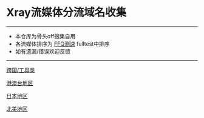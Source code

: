 # Xray流媒体分流域名收集
----
- 本仓库为骨头off搜集自用
- 各流媒体排序为 [FFQ测速](https://t.meFFQMiaokoBot) fulltest中排序
- 如有遗漏/错误欢迎反馈
----
[跨国/工具类](https://github.com/gutouoff1/xray_diversion/blob/main/%E8%B7%A8%E5%9B%BD_%E5%B7%A5%E5%85%B7.md)

[港澳台地区](https://github.com/gutouoff1/xray_diversion/blob/main/%E6%B8%AF%E6%BE%B3%E5%8F%B0.md)

[日本地区](https://github.com/gutouoff1/xray_diversion/blob/main/%E6%97%A5%E6%9C%AC.md)

[北美地区]()


